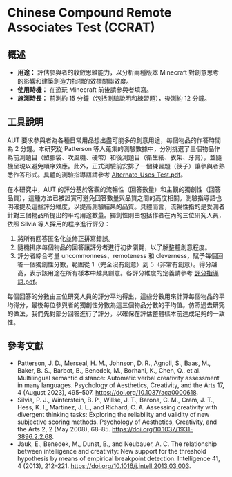 # Chinese Compound Remote Associates Test (CCRAT)

## 概述

- **用途：** 評估參與者的收斂思維能力，以分析兩種版本 Minecraft 對創意思考的影響和建築創造力指標的效標關聯效度。
- **使用時機：** 在遊玩 Minecraft 前後請參與者填寫。
- **施測時長：** 前測約 15 分鐘（包括測驗說明和練習題），後測約 12 分鐘。

## 工具說明

AUT 要求參與者為各種日常用品想出盡可能多的創意用途，每個物品的作答時間為 2 分鐘。本研究從 Patterson 等人蒐集的測驗數據中，分別挑選了三個物品作為前測題目（塑膠袋、吹風機、硬幣）和後測題目（衛生紙、衣架、牙膏），並隨機呈現以避免順序效應。此外，正式測驗前安排了一個練習題（筷子）讓參與者熟悉作答形式。具體的測驗指導語請參考 [Alternate_Uses_Test.pdf](Alternate_Uses_Test.pdf)。

在本研究中，AUT 的評分基於客觀的流暢性（回答數量）和主觀的獨創性（回答品質），這種方法已被證實可避免回答數量與品質之間的高度相關。測驗指導語也明確提及這些評分維度，以提高測驗結果的品質。具體而言，流暢性指的是受測者針對三個物品所提出的平均用途數量。獨創性則由包括作者在內的三位研究人員，依照 Silvia 等人採用的程序進行評分：

1. 將所有回答匿名化並修正拼寫錯誤。
2. 隨機排序每個物品的回答讓評分者進行初步瀏覽，以了解整體創意程度。
3. 評分者綜合考量 uncommonness、remoteness 和 cleverness，賦予每個回答一個獨創性分數，範圍從 1（完全沒有創意）到 5（非常有創意）。得分越高，表示該用途在所有樣本中越具創意。各評分維度的定義請參考 [評分指導語.pdf](評分指導語.pdf)。

每個回答的分數由三位研究人員的評分平均得出，這些分數用來計算每個物品的平均得分，最後每位參與者的獨創性分數為這三個物品分數的平均值。仿照過去研究的做法，我們先對部分回答進行了評分，以確保在評估整體樣本前達成足夠的一致性。

## 參考文獻

  - Patterson, J. D., Merseal, H. M., Johnson, D. R., Agnoli, S., Baas, M., Baker, B. S., Barbot, B., Benedek, M., Borhani, K., Chen, Q., et al. Multilingual semantic distance: Automatic verbal creativity assessment in many languages. Psychology of Aesthetics, Creativity, and the Arts 17, 4 (August 2023), 495–507. https://doi.org/10.1037/aca0000618.
  - Silvia, P. J., Winterstein, B. P., Willse, J. T., Barona, C. M., Cram, J. T., Hess, K. I., Martinez, J. L., and Richard, C. A. Assessing creativity with divergent thinking tasks: Exploring the reliability and validity of new subjective scoring methods. Psychology of Aesthetics, Creativity, and the Arts 2, 2 (May 2008), 68–85. https://doi.org/10.1037/1931-3896.2.2.68.
  - Jauk, E., Benedek, M., Dunst, B., and Neubauer, A. C. The relationship between intelligence and creativity: New support for the threshold hypothesis by means of empirical breakpoint detection. Intelligence 41, 4 (2013), 212–221. https://doi.org/10.1016/j.intell.2013.03.003.
